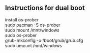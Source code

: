 ## Instructions for dual boot  
install os-prober  
sudo pacman -S os-prober  
sudo mount /mnt/windows  
sudo os-prober  
grub-mkconfig -o /boot/grub/grub.cfg  
sudo umount /mnt/windows  
